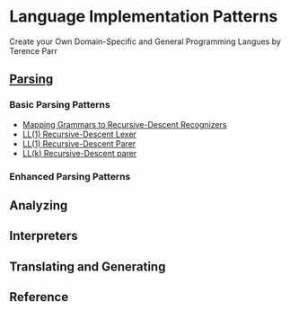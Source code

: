 # Language Implementation Patterns
Create your Own Domain-Specific and General Programming Langues
by Terence Parr

## [Parsing](parsing/README.md)

### Basic Parsing Patterns
* [Mapping Grammars to Recursive-Descent Recognizers](parsing/grammar-recursive-descent/README.md)
* [LL(1) Recursive-Descent Lexer](parsing/ll-1-rescursive-descent-lexer/README.md)
* [LL(1) Recursive-Descent Parer]()
* [LL(k) Recursive-Descent parer]()

### Enhanced Parsing Patterns

## Analyzing

## Interpreters

## Translating and Generating

## Reference


